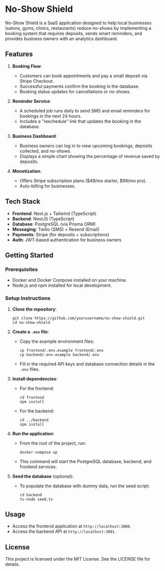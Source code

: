 # No-Show Shield

No-Show Shield is a SaaS application designed to help local businesses (salons, gyms, clinics, restaurants) reduce no-shows by implementing a booking system that requires deposits, sends smart reminders, and provides business owners with an analytics dashboard.

## Features

1. **Booking Flow**:
   - Customers can book appointments and pay a small deposit via Stripe Checkout.
   - Successful payments confirm the booking in the database.
   - Booking status updates for cancellations or no-shows.

2. **Reminder Service**:
   - A scheduled job runs daily to send SMS and email reminders for bookings in the next 24 hours.
   - Includes a "reschedule" link that updates the booking in the database.

3. **Business Dashboard**:
   - Business owners can log in to view upcoming bookings, deposits collected, and no-shows.
   - Displays a simple chart showing the percentage of revenue saved by deposits.

4. **Monetization**:
   - Offers Stripe subscription plans ($49/mo starter, $99/mo pro).
   - Auto-billing for businesses.

## Tech Stack

- **Frontend**: Next.js + Tailwind (TypeScript)
- **Backend**: NestJS (TypeScript)
- **Database**: PostgreSQL (via Prisma ORM)
- **Messaging**: Twilio (SMS) + Resend (Email)
- **Payments**: Stripe (for deposits + subscriptions)
- **Auth**: JWT-based authentication for business owners

## Getting Started

### Prerequisites

- Docker and Docker Compose installed on your machine.
- Node.js and npm installed for local development.

### Setup Instructions

1. **Clone the repository**:
   ```
   git clone https://github.com/yourusername/no-show-shield.git
   cd no-show-shield
   ```

2. **Create a `.env` file**:
   - Copy the example environment files:
     ```
     cp frontend/.env.example frontend/.env
     cp backend/.env.example backend/.env
     ```
   - Fill in the required API keys and database connection details in the `.env` files.

3. **Install dependencies**:
   - For the frontend:
     ```
     cd frontend
     npm install
     ```
   - For the backend:
     ```
     cd ../backend
     npm install
     ```

4. **Run the application**:
   - From the root of the project, run:
     ```
     docker-compose up
     ```
   - This command will start the PostgreSQL database, backend, and frontend services.

5. **Seed the database** (optional):
   - To populate the database with dummy data, run the seed script:
     ```
     cd backend
     ts-node seed.ts
     ```

## Usage

- Access the frontend application at `http://localhost:3000`.
- Access the backend API at `http://localhost:3001`.

## License

This project is licensed under the MIT License. See the LICENSE file for details.